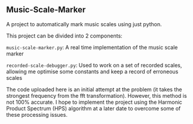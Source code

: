 ## Music-Scale-Marker

A project to automatically mark music scales using just python.


This project can be divided into 2 components:

`music-scale-marker.py`: A real time implementation of the music scale marker

`recorded-scale-debugger.py`: Used to work on a set of recorded scales, allowing me optimise some constants and keep a record of erroneous scales

The code uploaded here is an initial attempt at the problem (it takes the strongest frequency from the fft transformation).
However, this method is not 100% accurate. I hope to implement the project using the Harmonic Product Spectrum (HPS) algorithm at a later date to overcome some of these processing issues.
